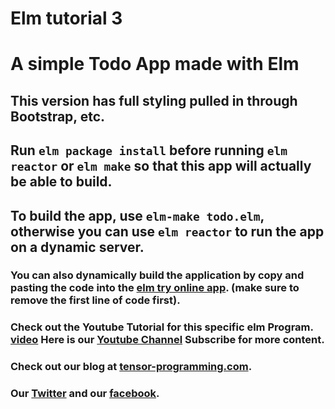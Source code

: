 # Elm tutorial 3
# A simple Todo App made with Elm 

## This version has full styling pulled in through Bootstrap, etc. 

## Run `elm package install` before running `elm reactor` or `elm make` so that this app will actually be able to build. 
## To build the app, use `elm-make todo.elm`, otherwise you can use `elm reactor` to run the app on a dynamic server. 

### You can also dynamically build the application by copy and pasting the code into the [elm try online app](http://elm-lang.org/try). (make sure to remove the first line of code first).

### Check out the Youtube Tutorial for this specific elm Program. [video](https://youtu.be/ALlYcJdZsgc) Here is our [Youtube Channel](https://www.youtube.com/channel/UCYqCZOwHbnPwyjawKfE21wg) Subscribe for more content.

### Check out our blog at [tensor-programming.com](http://tensor-programming.com/).

### Our [Twitter](https://twitter.com/TensorProgram) and our [facebook](https://www.facebook.com/Tensor-Programming-1197847143611799/).


